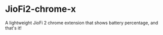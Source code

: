 # JioFi2-chrome-x
A lightweight JioFi 2 chrome extension that shows battery percentage, and that's it!
